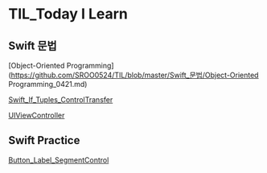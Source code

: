# TIL_Today I Learn



## Swift 문법



[Object-Oriented Programming](https://github.com/SROO0524/TIL/blob/master/Swift_문법/Object-Oriented Programming_0421.md)

[Swift_If_Tuples_ControlTransfer](https://github.com/SROO0524/TIL/blob/master/Swift_문법/Swift_IF_Tuples_ControlTransfer_0427.md)

[UIViewController](https://github.com/SROO0524/TIL/blob/master/Swift_문법/UIViewController_0427.md)



## Swift Practice

[Button_Label_SegmentControl](https://github.com/SROO0524/TIL/blob/master/Swift_Practice/Button_Label_SegmentControl_Practice_0426.md)















  
